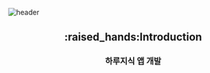 ![header](https://capsule-render.vercel.app/api?type=wave&color=auto&height=300&section=header&text=Make%20HARU&fontSize=90)
<div align=center><h2>:raised_hands:Introduction</h2></div>
<div align=center><h3>하루지식 앱 개발</h3></div>

